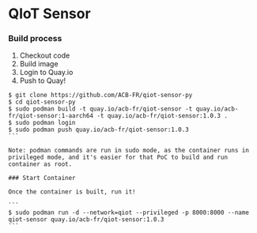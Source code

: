 # QIoT Sensor

### Build process

1. Checkout code
1. Build image 
1. Login to Quay.io
1. Push to Quay!

````
$ git clone https://github.com/ACB-FR/qiot-sensor-py
$ cd qiot-sensor-py
$ sudo podman build -t quay.io/acb-fr/qiot-sensor -t quay.io/acb-fr/qiot-sensor:1-aarch64 -t quay.io/acb-fr/qiot-sensor:1.0.3 .
$ sudo podman login
$ sudo podman push quay.io/acb-fr/qiot-sensor:1.0.3
```

Note: podman commands are run in sudo mode, as the container runs in privileged mode, and it's easier for that PoC to build and run container as root.

### Start Container

Once the container is built, run it!

```
$ sudo podman run -d --network=qiot --privileged -p 8000:8000 --name qiot-sensor quay.io/acb-fr/qiot-sensor:1.0.3
```

